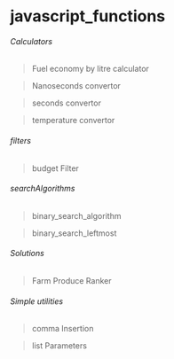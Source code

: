 # javascript_functions

###### Calculators

> Fuel economy by litre calculator

> Nanoseconds convertor

> seconds convertor

> temperature convertor

###### filters

> budget Filter

###### searchAlgorithms

> binary_search_algorithm

> binary_search_leftmost

###### Solutions

> Farm Produce Ranker

###### Simple utilities

> comma Insertion

> list Parameters
